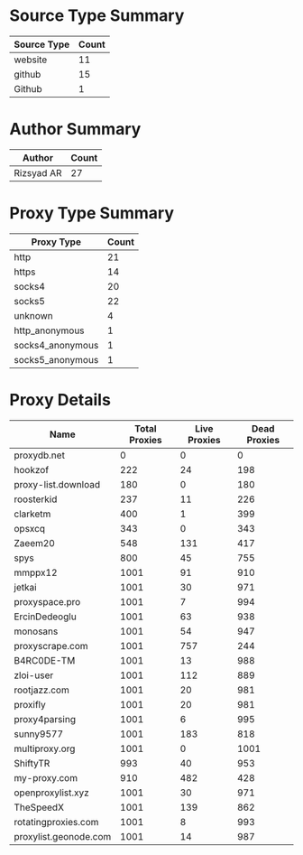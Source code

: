 # Source Type Summary

| Source Type | Count |
|-------------|-------|
| website | 11 |
| github | 15 |
| Github | 1 |


# Author Summary

| Author | Count |
|--------|-------|
| Rizsyad AR | 27 |


# Proxy Type Summary

| Proxy Type | Count |
|------------|-------|
| http | 21 |
| https | 14 |
| socks4 | 20 |
| socks5 | 22 |
| unknown | 4 |
| http_anonymous | 1 |
| socks4_anonymous | 1 |
| socks5_anonymous | 1 |


# Proxy Details

| Name | Total Proxies | Live Proxies | Dead Proxies |
|------|---------------|--------------|---------------|
| proxydb.net | 0 | 0 | 0 |
| hookzof | 222 | 24 | 198 |
| proxy-list.download | 180 | 0 | 180 |
| roosterkid | 237 | 11 | 226 |
| clarketm | 400 | 1 | 399 |
| opsxcq | 343 | 0 | 343 |
| Zaeem20 | 548 | 131 | 417 |
| spys | 800 | 45 | 755 |
| mmppx12 | 1001 | 91 | 910 |
| jetkai | 1001 | 30 | 971 |
| proxyspace.pro | 1001 | 7 | 994 |
| ErcinDedeoglu | 1001 | 63 | 938 |
| monosans | 1001 | 54 | 947 |
| proxyscrape.com | 1001 | 757 | 244 |
| B4RC0DE-TM | 1001 | 13 | 988 |
| zloi-user | 1001 | 112 | 889 |
| rootjazz.com | 1001 | 20 | 981 |
| proxifly | 1001 | 20 | 981 |
| proxy4parsing | 1001 | 6 | 995 |
| sunny9577 | 1001 | 183 | 818 |
| multiproxy.org | 1001 | 0 | 1001 |
| ShiftyTR | 993 | 40 | 953 |
| my-proxy.com | 910 | 482 | 428 |
| openproxylist.xyz | 1001 | 30 | 971 |
| TheSpeedX | 1001 | 139 | 862 |
| rotatingproxies.com | 1001 | 8 | 993 |
| proxylist.geonode.com | 1001 | 14 | 987 |
